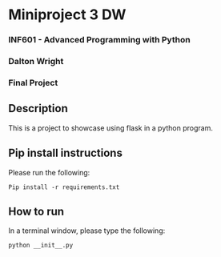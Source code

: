 # Miniproject 3 DW

### INF601 - Advanced Programming with Python
### Dalton Wright
### Final Project

## Description
This is a project to showcase using flask in a python program. 

## Pip install instructions
Please run the following:
```
Pip install -r requirements.txt
```
## How to run
In a terminal window, please type the following:

```
python __init__.py
```
